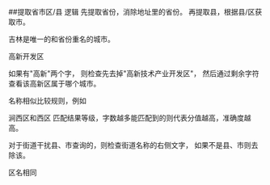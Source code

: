 ##提取省市区/县 逻辑
先提取省份，消除地址里的省份。
再提取县，根据县/区获取市。

吉林是唯一的和省份重名的城市。


高新开发区

如果有"高新"两个字，
则检查先去掉"高新技术产业开发区"，
然后通过剩余字符查看该高新区属于哪个城市。


名称相似比较规则，例如

涧西区和西区
匹配结果等级，字数越多能匹配到的则代表分值越高，准确度越高。

对于街道干扰县、市查询的，则检查街道名称的右侧文字，
如果不是县、市则去除该。

区名相同